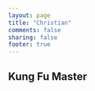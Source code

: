```yaml
---
layout: page
title: "Christian"
comments: false
sharing: false
footer: true
---
```


## Kung Fu Master